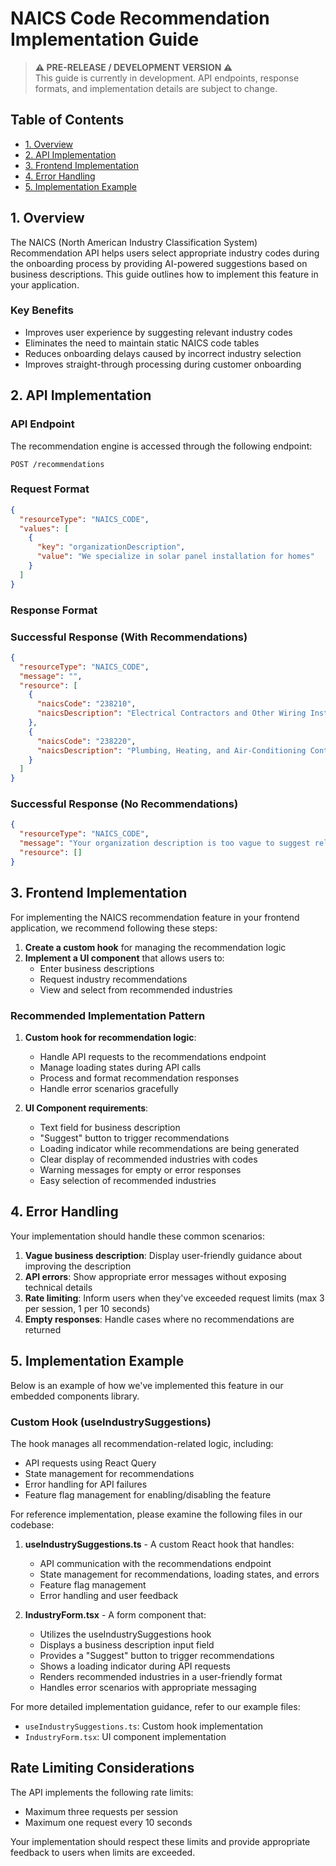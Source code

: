 # NAICS Code Recommendation Implementation Guide

> **⚠️ PRE-RELEASE / DEVELOPMENT VERSION ⚠️**  
> This guide is currently in development. API endpoints, response formats, and implementation details are subject to change.

## Table of Contents

- [1. Overview](#1-overview)
- [2. API Implementation](#2-api-implementation)
- [3. Frontend Implementation](#3-frontend-implementation)
- [4. Error Handling](#4-error-handling)
- [5. Implementation Example](#5-implementation-example)

## 1. Overview

The NAICS (North American Industry Classification System) Recommendation API helps users select appropriate industry codes during the onboarding process by providing AI-powered suggestions based on business descriptions. This guide outlines how to implement this feature in your application.

### Key Benefits

- Improves user experience by suggesting relevant industry codes
- Eliminates the need to maintain static NAICS code tables
- Reduces onboarding delays caused by incorrect industry selection
- Improves straight-through processing during customer onboarding

## 2. API Implementation

### API Endpoint

The recommendation engine is accessed through the following endpoint:

```http
POST /recommendations
```

### Request Format

```json
{
  "resourceType": "NAICS_CODE",
  "values": [
    {
      "key": "organizationDescription",
      "value": "We specialize in solar panel installation for homes"
    }
  ]
}
```

### Response Format

### Successful Response (With Recommendations)

```json
{
  "resourceType": "NAICS_CODE",
  "message": "",
  "resource": [
    {
      "naicsCode": "238210",
      "naicsDescription": "Electrical Contractors and Other Wiring Installation Contractors"
    },
    {
      "naicsCode": "238220",
      "naicsDescription": "Plumbing, Heating, and Air-Conditioning Contractors"
    }
  ]
}
```

### Successful Response (No Recommendations)

```json
{
  "resourceType": "NAICS_CODE",
  "message": "Your organization description is too vague to suggest relevant industry classifications. Please provide more specific details about your business activities.",
  "resource": []
}
```

## 3. Frontend Implementation

For implementing the NAICS recommendation feature in your frontend application, we recommend following these steps:

1. **Create a custom hook** for managing the recommendation logic
2. **Implement a UI component** that allows users to:
   - Enter business descriptions
   - Request industry recommendations
   - View and select from recommended industries

### Recommended Implementation Pattern

1. **Custom hook for recommendation logic**:
   - Handle API requests to the recommendations endpoint
   - Manage loading states during API calls
   - Process and format recommendation responses
   - Handle error scenarios gracefully

2. **UI Component requirements**:
   - Text field for business description
   - "Suggest" button to trigger recommendations
   - Loading indicator while recommendations are being generated
   - Clear display of recommended industries with codes
   - Warning messages for empty or error responses
   - Easy selection of recommended industries

## 4. Error Handling

Your implementation should handle these common scenarios:

1. **Vague business description**: Display user-friendly guidance about improving the description
2. **API errors**: Show appropriate error messages without exposing technical details
3. **Rate limiting**: Inform users when they've exceeded request limits (max 3 per session, 1 per 10 seconds)
4. **Empty responses**: Handle cases where no recommendations are returned

## 5. Implementation Example

Below is an example of how we've implemented this feature in our embedded components library.

### Custom Hook (useIndustrySuggestions)

The hook manages all recommendation-related logic, including:

- API requests using React Query
- State management for recommendations
- Error handling for API failures
- Feature flag management for enabling/disabling the feature

For reference implementation, please examine the following files in our codebase:

1. **useIndustrySuggestions.ts** - A custom React hook that handles:
   - API communication with the recommendations endpoint
   - State management for recommendations, loading states, and errors
   - Feature flag management
   - Error handling and user feedback

2. **IndustryForm.tsx** - A form component that:
   - Utilizes the useIndustrySuggestions hook
   - Displays a business description input field
   - Provides a "Suggest" button to trigger recommendations
   - Shows a loading indicator during API requests
   - Renders recommended industries in a user-friendly format
   - Handles error scenarios with appropriate messaging

For more detailed implementation guidance, refer to our example files:

- `useIndustrySuggestions.ts`: Custom hook implementation
- `IndustryForm.tsx`: UI component implementation

## Rate Limiting Considerations

The API implements the following rate limits:

- Maximum three requests per session
- Maximum one request every 10 seconds

Your implementation should respect these limits and provide appropriate feedback to users when limits are exceeded.
